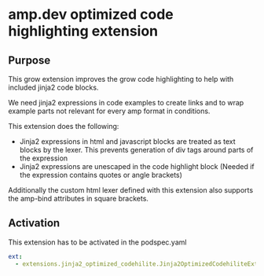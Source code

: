 # amp.dev optimized code highlighting extension


## Purpose

This grow extension improves the grow code highlighting to help with included jinja2 code blocks.

We need jinja2 expressions in code examples to create links and to wrap example parts not relevant for every amp format in conditions.

This extension does the following:
 * Jinja2 expressions in html and javascript blocks are treated as text blocks by the lexer.
   This prevents generation of div tags around parts of the expression
 * Jinja2 expressions are unescaped in the code highlight block 
   (Needed if the expression contains quotes or angle brackets)

Additionally the custom html lexer defined with this extension also supports the amp-bind attributes in square brackets.


## Activation

This extension has to be activated in the podspec.yaml

```yaml
ext:
  - extensions.jinja2_optimized_codehilite.Jinja2OptimizedCodehiliteExtension 
```
